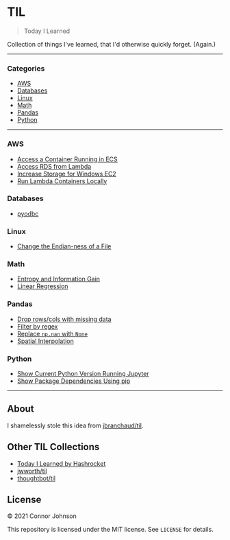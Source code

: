 # TIL

> Today I Learned

Collection of things I've learned, that I'd otherwise quickly forget. (Again.)

---

### Categories

* [AWS](#aws)
* [Databases](#databases)
* [Linux](#linux)
* [Math](#math)
* [Pandas](#pandas)
* [Python](#python)

---

### AWS
- [Access a Container Running in ECS](aws/access-running-container.md)
- [Access RDS from Lambda](aws/access-rds-from-lambda.md)
- [Increase Storage for Windows EC2](aws/increase-storage-for-windows-ec2.md)
- [Run Lambda Containers Locally](aws/run-lambda-containers-locally.md)

### Databases
- [pyodbc](databases/pyodbc)

### Linux
- [Change the Endian-ness of a File](linux/change-endian-ness.md)

### Math
- [Entropy and Information Gain](math/entropy_and_information_gain.md)
- [Linear Regression](math/linear-regression.md)

### Pandas
- [Drop rows/cols with missing data](pandas/drop-rows-or-cols-with-missing-data.md)
- [Filter by regex](pandas/filter-by-regex.md)
- [Replace `np.nan` with `None`](pandas/replace-np-nan-with-none.md)
- [Spatial Interpolation](pandas/spatial-interpolation.md)

### Python
- [Show Current Python Version Running Jupyter](python/jupyter-show-current-python-version.md)
- [Show Package Dependencies Using pip](python/pip-show-package-dependencies.md)


---

## About

I shamelessly stole this idea from
[jbranchaud/til](https://github.com/jbranchaud/til).

## Other TIL Collections

* [Today I Learned by Hashrocket](https://til.hashrocket.com)
* [jwworth/til](https://github.com/jwworth/til)
* [thoughtbot/til](https://github.com/thoughtbot/til)

## License

&copy; 2021 Connor Johnson

This repository is licensed under the MIT license. See `LICENSE` for
details.
